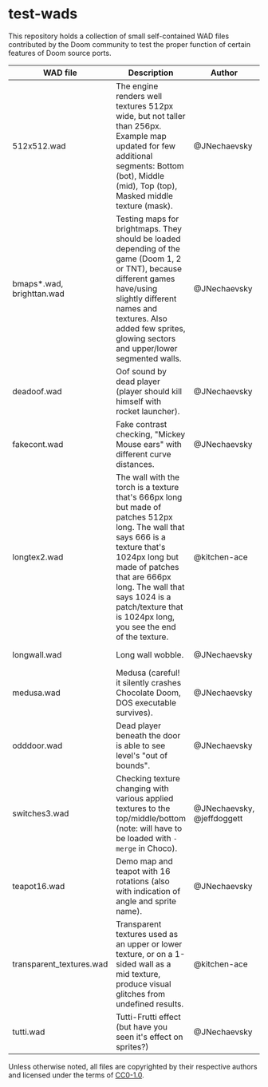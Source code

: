 # test-wads
This repository holds a collection of small self-contained WAD files contributed by the Doom community to test the proper function of certain features of Doom source ports.

WAD file | Description | Author | Source
--- | --- | --- | ---
512x512.wad | The engine renders well textures 512px wide, but not taller than 256px. Example map updated for few additional segments: Bottom (bot),  Middle (mid), Top (top), Masked middle texture (mask). | @JNechaevsky | https://github.com/fabiangreffrath/crispy-doom/issues/162
bmaps*.wad, brighttan.wad | Testing maps for brightmaps. They should be loaded depending of the game (Doom 1, 2 or TNT), because different games have/using slightly different names and textures. Also added few sprites, glowing sectors and upper/lower segmented walls. | @JNechaevsky | https://github.com/fabiangreffrath/crispy-doom/issues/246
deadoof.wad | Oof sound by dead player (player should kill himself with rocket launcher). | @JNechaevsky | https://github.com/fabiangreffrath/test-wads/issues/1#issuecomment-733140322
fakecont.wad | Fake contrast checking, "Mickey Mouse ears" with different curve distances. | @JNechaevsky | https://github.com/fabiangreffrath/test-wads/issues/1#issuecomment-733140322
longtex2.wad | ﻿The wall with the torch is a texture that's 666px long but made of patches 512px long. The﻿ wall that says 666 is a texture that's 1024px long but made of patches﻿ that are 666px﻿ long. The wall that says 1024 is﻿ a patch/texture that is 1024px﻿﻿ long,﻿ you see the end of the texture﻿﻿. | @kitchen-ace | https://www.doomworld.com/forum/topic/112333-this-is-woof-232-oct-19-2020-updated-winmbf/?do=findComment&comment=2143327
longwall.wad | Long wall wobble. | @JNechaevsky | https://github.com/fabiangreffrath/test-wads/issues/1#issuecomment-733140322
medusa.wad | Medusa (careful! it silently crashes Chocolate Doom, DOS executable survives). | @JNechaevsky | https://github.com/fabiangreffrath/test-wads/issues/1#issuecomment-733140322
odddoor.wad | Dead player beneath the door is able to see level's "out of bounds". | @JNechaevsky | https://github.com/fabiangreffrath/crispy-doom/issues/257#issuecomment-359877982
switches3.wad | Checking texture changing with various applied textures to the top/middle/bottom (note: will have to be loaded with `-merge` in Choco). | @JNechaevsky, @jeffdoggett | https://github.com/fabiangreffrath/test-wads/issues/1#issuecomment-733140322
teapot16.wad | Demo map and teapot with 16 rotations (also with indication of angle and sprite name). | @JNechaevsky | https://github.com/fabiangreffrath/crispy-doom/issues/152#issuecomment-280902515
transparent_textures.wad | Transparent textures used as an upper or lower texture, or on a 1-sided wall as a mid texture, produce visual glitches from undefined results. | @kitchen-ace | https://github.com/fabiangreffrath/crispy-doom/issues/23
tutti.wad | Tutti-Frutti effect (but have you seen it's effect on sprites?) | @JNechaevsky | https://github.com/fabiangreffrath/test-wads/issues/1#issuecomment-733140322

Unless otherwise noted, all files are copyrighted by their respective authors and licensed under the terms of [CC0-1.0](https://creativecommons.org/publicdomain/zero/1.0/).
